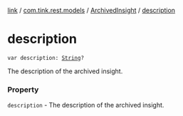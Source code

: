 [link](../../index.md) / [com.tink.rest.models](../index.md) / [ArchivedInsight](index.md) / [description](./description.md)

# description

`var description: `[`String`](https://kotlinlang.org/api/latest/jvm/stdlib/kotlin/-string/index.html)`?`

The description of the archived insight.

### Property

`description` - The description of the archived insight.